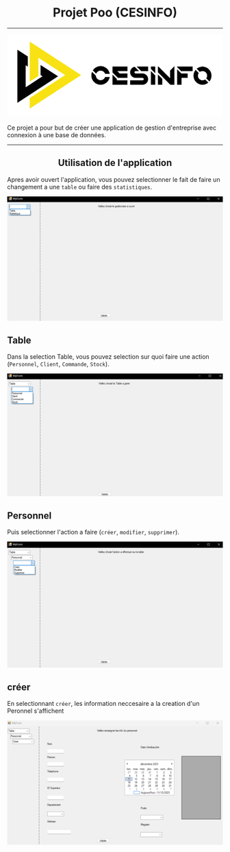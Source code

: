 <h1 align="center">Projet Poo (CESINFO)</h1>

----

<p align="center"> 
  <a href="" rel="noopener">
 <img src="https://github.com/TheAypisamFpv/Projet-poo/blob/main/logo/CESINFO_fond_blancpdn.png" alt="CESINFO_fond_blanc"></a>
</p>

Ce projet a pour but de créer une application de gestion d'entreprise avec connexion à une base de données.

---

<h2 align="center"> Utilisation de l'application </h2>



Apres avoir ouvert l'application, vous pouvez selectionner le fait de faire un changement a une `table` ou faire des `statistiques`.
</p>
<p align="center"> 
  <a href="" rel="noopener">
 <img src="https://github.com/TheAypisamFpv/Projet-poo/blob/main/images/how_to_use/table-stats.png" alt="table-stats"></a>
</p>



## Table
​Dans la selection Table, vous pouvez selection sur quoi faire une action (`Personnel`, `Client`, `Commande`, `Stock`).
</p>
<p align="center"> 
  <a href="" rel="noopener">
 <img src="https://github.com/TheAypisamFpv/Projet-poo/blob/main/images/how_to_use/table_choix.png" alt="table_choix"></a>
</p>



## Personnel
​Puis selectionner l'action a faire (`créer`, `modifier`, `supprimer`).
</p>
<p align="center"> 
  <a href="" rel="noopener">
 <img src="https://github.com/TheAypisamFpv/Projet-poo/blob/main/images/how_to_use/table_personnel_choix.png" alt="table_personnel_choix"></a>
</p>


## créer
En selectionnant `créer`, les information neccesaire a la creation d'un Peronnel s'affichent
</p>
<p align="center"> 
  <a href="" rel="noopener">
 <img src="https://github.com/TheAypisamFpv/Projet-poo/blob/main/images/how_to_use/table_personnel_creer.png" alt="table_personnel_creer"></a>
</p>
